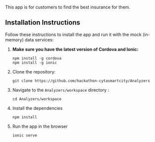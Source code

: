 This app is for customers to find the best insurance for them.

## Installation Instructions

Follow these instructions to install the app and run it with the mock (in-memory) data services:

1. **Make sure you have the latest version of Cordova and Ionic:**
    ```
    npm install -g cordova
    npm install -g ionic
    ```

1. Clone the repository:
    ```
    git clone https://github.com/hackathon-cytasmartcity/Analyzers
    ```

1. Navigate to the `Analyzers/workspace` directory :
    ```
    cd Analyzers/workspace
    ```

1. Install the dependencies
    ```
    npm install
    ```
  
1. Run the app in the browser
    ```
    ionic serve
    ```
